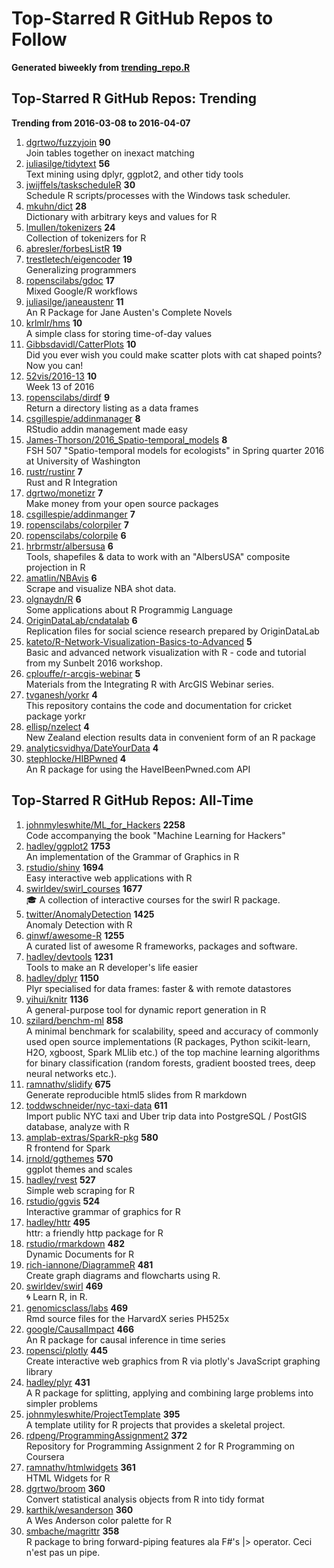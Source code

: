 # Top-Starred R GitHub Repos to Follow

**Generated biweekly from [trending_repo.R](./trending_repo.R)**

## Top-Starred R GitHub Repos: Trending

**Trending from 2016-03-08 to 2016-04-07**

1. [dgrtwo/fuzzyjoin](https://github.com/dgrtwo/fuzzyjoin) **90**<br/>Join tables together on inexact matching
1. [juliasilge/tidytext](https://github.com/juliasilge/tidytext) **56**<br/>Text mining using dplyr, ggplot2, and other tidy tools
1. [jwijffels/taskscheduleR](https://github.com/jwijffels/taskscheduleR) **30**<br/>Schedule R scripts/processes with the Windows task scheduler.
1. [mkuhn/dict](https://github.com/mkuhn/dict) **28**<br/>Dictionary with arbitrary keys and values for R
1. [lmullen/tokenizers](https://github.com/lmullen/tokenizers) **24**<br/>Collection of tokenizers for R
1. [abresler/forbesListR](https://github.com/abresler/forbesListR) **19**<br/>
1. [trestletech/eigencoder](https://github.com/trestletech/eigencoder) **19**<br/>Generalizing programmers
1. [ropenscilabs/gdoc](https://github.com/ropenscilabs/gdoc) **17**<br/>Mixed Google/R workflows
1. [juliasilge/janeaustenr](https://github.com/juliasilge/janeaustenr) **11**<br/>An R Package for Jane Austen's Complete Novels
1. [krlmlr/hms](https://github.com/krlmlr/hms) **10**<br/>A simple class for storing time-of-day values
1. [Gibbsdavidl/CatterPlots](https://github.com/Gibbsdavidl/CatterPlots) **10**<br/>Did you ever wish you could make scatter plots with cat shaped points?  Now you can!
1. [52vis/2016-13](https://github.com/52vis/2016-13) **10**<br/>Week 13 of 2016
1. [ropenscilabs/dirdf](https://github.com/ropenscilabs/dirdf) **9**<br/>Return a directory listing as a data frames
1. [csgillespie/addinmanager](https://github.com/csgillespie/addinmanager) **8**<br/>RStudio addin management made easy
1. [James-Thorson/2016_Spatio-temporal_models](https://github.com/James-Thorson/2016_Spatio-temporal_models) **8**<br/>FSH 507 "Spatio-temporal models for ecologists" in Spring quarter 2016 at University of Washington
1. [rustr/rustinr](https://github.com/rustr/rustinr) **7**<br/>Rust and R Integration
1. [dgrtwo/monetizr](https://github.com/dgrtwo/monetizr) **7**<br/>Make money from your open source packages
1. [csgillespie/addinmanger](https://github.com/csgillespie/addinmanger) **7**<br/>
1. [ropenscilabs/colorpiler](https://github.com/ropenscilabs/colorpiler) **7**<br/>
1. [ropenscilabs/colorpile](https://github.com/ropenscilabs/colorpile) **6**<br/>
1. [hrbrmstr/albersusa](https://github.com/hrbrmstr/albersusa) **6**<br/>Tools, shapefiles & data to work with an "AlbersUSA" composite projection in R 
1. [amatlin/NBAvis](https://github.com/amatlin/NBAvis) **6**<br/>Scrape and visualize NBA shot data.
1. [olgnaydn/R](https://github.com/olgnaydn/R) **6**<br/>Some applications about R Programmig Language
1. [OriginDataLab/cndatalab](https://github.com/OriginDataLab/cndatalab) **6**<br/>Replication files for social science research prepared by OriginDataLab
1. [kateto/R-Network-Visualization-Basics-to-Advanced](https://github.com/kateto/R-Network-Visualization-Basics-to-Advanced) **5**<br/>Basic and advanced network visualization with R - code and tutorial from my Sunbelt 2016 workshop. 
1. [cplouffe/r-arcgis-webinar](https://github.com/cplouffe/r-arcgis-webinar) **5**<br/>Materials from the Integrating R with ArcGIS Webinar series.
1. [tvganesh/yorkr](https://github.com/tvganesh/yorkr) **4**<br/>This repository contains the code and documentation for cricket package yorkr
1. [ellisp/nzelect](https://github.com/ellisp/nzelect) **4**<br/>New Zealand election results data in convenient form of an R package
1. [analyticsvidhya/DateYourData](https://github.com/analyticsvidhya/DateYourData) **4**<br/>
1. [stephlocke/HIBPwned](https://github.com/stephlocke/HIBPwned) **4**<br/>An R package for using the HaveIBeenPwned.com API


## Top-Starred R GitHub Repos: All-Time

1. [johnmyleswhite/ML_for_Hackers](https://github.com/johnmyleswhite/ML_for_Hackers) **2258**<br/>Code accompanying the book "Machine Learning for Hackers"
1. [hadley/ggplot2](https://github.com/hadley/ggplot2) **1753**<br/>An implementation of the Grammar of Graphics in R
1. [rstudio/shiny](https://github.com/rstudio/shiny) **1694**<br/>Easy interactive web applications with R
1. [swirldev/swirl_courses](https://github.com/swirldev/swirl_courses) **1677**<br/>:mortar_board: A collection of interactive courses for the swirl R package.
1. [twitter/AnomalyDetection](https://github.com/twitter/AnomalyDetection) **1425**<br/>Anomaly Detection with R
1. [qinwf/awesome-R](https://github.com/qinwf/awesome-R) **1255**<br/>A curated list of awesome R frameworks, packages and software.
1. [hadley/devtools](https://github.com/hadley/devtools) **1231**<br/>Tools to make an R developer's life easier
1. [hadley/dplyr](https://github.com/hadley/dplyr) **1150**<br/>Plyr specialised for data frames: faster & with remote datastores
1. [yihui/knitr](https://github.com/yihui/knitr) **1136**<br/>A general-purpose tool for dynamic report generation in R
1. [szilard/benchm-ml](https://github.com/szilard/benchm-ml) **858**<br/>A minimal benchmark for scalability, speed and accuracy of commonly used open source implementations (R packages, Python scikit-learn, H2O, xgboost, Spark MLlib etc.) of the top machine learning algorithms for binary classification (random forests, gradient boosted trees, deep neural networks etc.).
1. [ramnathv/slidify](https://github.com/ramnathv/slidify) **675**<br/>Generate reproducible html5 slides from R markdown
1. [toddwschneider/nyc-taxi-data](https://github.com/toddwschneider/nyc-taxi-data) **611**<br/>Import public NYC taxi and Uber trip data into PostgreSQL / PostGIS database, analyze with R
1. [amplab-extras/SparkR-pkg](https://github.com/amplab-extras/SparkR-pkg) **580**<br/>R frontend for Spark
1. [jrnold/ggthemes](https://github.com/jrnold/ggthemes) **570**<br/>ggplot themes and scales
1. [hadley/rvest](https://github.com/hadley/rvest) **527**<br/>Simple web scraping for R
1. [rstudio/ggvis](https://github.com/rstudio/ggvis) **524**<br/>Interactive grammar of graphics for R
1. [hadley/httr](https://github.com/hadley/httr) **495**<br/>httr: a friendly http package for R
1. [rstudio/rmarkdown](https://github.com/rstudio/rmarkdown) **482**<br/>Dynamic Documents for R
1. [rich-iannone/DiagrammeR](https://github.com/rich-iannone/DiagrammeR) **481**<br/>Create graph diagrams and flowcharts using R.
1. [swirldev/swirl](https://github.com/swirldev/swirl) **469**<br/>:cyclone: Learn R, in R.
1. [genomicsclass/labs](https://github.com/genomicsclass/labs) **469**<br/>Rmd source files for the HarvardX series PH525x
1. [google/CausalImpact](https://github.com/google/CausalImpact) **466**<br/>An R package for causal inference in time series
1. [ropensci/plotly](https://github.com/ropensci/plotly) **445**<br/>Create interactive web graphics from R via plotly's JavaScript graphing library
1. [hadley/plyr](https://github.com/hadley/plyr) **431**<br/>A R package for splitting, applying and combining large problems into simpler problems
1. [johnmyleswhite/ProjectTemplate](https://github.com/johnmyleswhite/ProjectTemplate) **395**<br/>A template utility for R projects that provides a skeletal project.
1. [rdpeng/ProgrammingAssignment2](https://github.com/rdpeng/ProgrammingAssignment2) **372**<br/>Repository for Programming Assignment 2 for R Programming on Coursera
1. [ramnathv/htmlwidgets](https://github.com/ramnathv/htmlwidgets) **361**<br/>HTML Widgets for R
1. [dgrtwo/broom](https://github.com/dgrtwo/broom) **360**<br/>Convert statistical analysis objects from R into tidy format
1. [karthik/wesanderson](https://github.com/karthik/wesanderson) **360**<br/>A Wes Anderson color palette for R
1. [smbache/magrittr](https://github.com/smbache/magrittr) **358**<br/>R package to bring forward-piping features ala F#'s |> operator. Ceci n'est pas un pipe.


